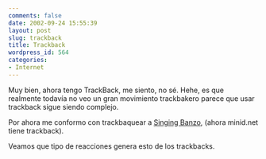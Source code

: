 ```yaml
---
comments: false
date: 2002-09-24 15:55:39
layout: post
slug: trackback
title: Trackback
wordpress_id: 564
categories:
- Internet
---
```


Muy bien, ahora tengo TrackBack, me siento, no sé. Hehe, es que realmente todavía no veo un gran movimiento trackbakero parece que usar trackback sigue siendo complejo.





Por ahora me conformo con trackbaquear a [Singing Banzo](http://www.matotuonda.com.ar/), (ahora minid.net tiene trackback).





Veamos que tipo de reacciones genera esto de los trackbacks.




 
